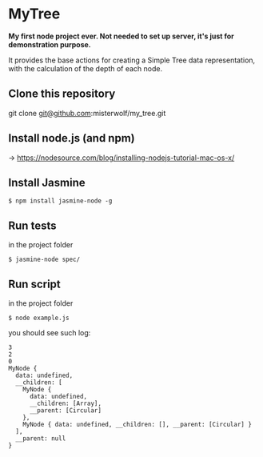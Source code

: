 # MyTree
**My first node project ever. Not needed to set up server, it's just for demonstration purpose.**

It provides the base actions for creating a Simple Tree data representation, with the calculation of the depth of each node.

## Clone this repository
git clone git@github.com:misterwolf/my_tree.git

## Install node.js (and npm)
-> https://nodesource.com/blog/installing-nodejs-tutorial-mac-os-x/

## Install Jasmine

`$ npm install jasmine-node -g`

## Run tests

in the project folder

`$ jasmine-node spec/`

## Run script

in the project folder

`$ node example.js`

you should see such log:

```
3
2
0
MyNode {
  data: undefined,
  __children: [
    MyNode {
      data: undefined,
      __children: [Array],
      __parent: [Circular]
    },
    MyNode { data: undefined, __children: [], __parent: [Circular] }
  ],
  __parent: null
}
```

